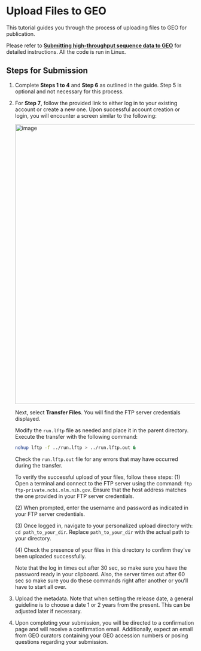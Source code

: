 # Upload Files to GEO

This tutorial guides you through the process of uploading files to GEO for publication.

Please refer to [**Submitting high-throughput sequence data to GEO**](https://www.ncbi.nlm.nih.gov/geo/info/seq.html) for detailed instructions. All the code is run in Linux.

## Steps for Submission

1. Complete **Steps 1 to 4** and **Step 6** as outlined in the guide. Step 5 is optional and not necessary for this process.
2. For **Step 7**, follow the provided link to either log in to your existing account or create a new one. Upon successful account creation or login, you will encounter a screen similar to the following:

    <img width="749" alt="image" src="https://github.com/liranmao/Upload_GEO_files/assets/78578236/7483d068-9987-4e74-a922-1b89f8ea0899">

    Next, select **Transfer Files**. You will find the FTP server credentials displayed.

    Modify the `run.lftp` file as needed and place it in the parent directory. Execute the transfer with the following command:

    ```bash
    nohup lftp -f ../run.lftp > ../run.lftp.out &
    ```

    Check the `run.lftp.out` file for any errors that may have occurred during the transfer.

   To verify the successful upload of your files, follow these steps:
   (1) Open a terminal and connect to the FTP server using the command: `ftp ftp-private.ncbi.nlm.nih.gov`. Ensure that the host address matches the one provided in your FTP server credentials.
   
   (2) When prompted, enter the username and password as indicated in your FTP server credentials.
   
   (3) Once logged in, navigate to your personalized upload directory with: `cd path_to_your_dir`. Replace `path_to_your_dir` with the actual path to your directory.
   
   (4) Check the presence of your files in this directory to confirm they've been uploaded successfully.

   Note that the log in times out after 30 sec, so make sure you have the password ready in your clipboard. Also, the server times out after 60 sec so make sure you do these commands right after another or you’ll have to start all over.

4. Upload the metadata. Note that when setting the release date, a general guideline is to choose a date 1 or 2 years from the present. This can be adjusted later if necessary.
5. Upon completing your submission, you will be directed to a confirmation page and will receive a confirmation email. Additionally, expect an email from GEO curators containing your GEO accession numbers or posing questions regarding your submission.
